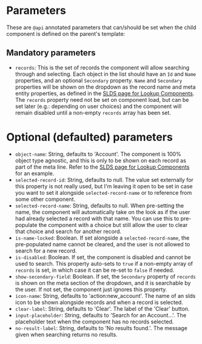 # Parameters

These are `@api` annotated parameters that can/should be set when the child component is defined on the parent's template:

## Mandatory parameters

- `records`: This is the set of records the component will allow searching through and selecting. Each object in the list should have an `Id` and `Name` properties, and an optional `Secondary` property. `Name` and `Secondary` properties will be shown on the dropdown as the record name and meta entity properties, as defined in the [SLDS page for Lookup Components](https://www.lightningdesignsystem.com/components/lookups/). The `records` property need not be set on component load, but can be set later (e.g.: depending on user choices) and the component will remain disabled until a non-empty `records` array has been set.

# Optional (defaulted) parameters

- `object-name`: String, defaults to 'Account'. The component is 100% object type agnostic, and this is only to be shown on each record as part of the meta line. Refer to the [SLDS page for Lookup Components](https://www.lightningdesignsystem.com/components/lookups/) for an example.
- `selected-record-id`: String, defaults to null. The value set externally for this property is not really used, but I'm leaving it open to be set in case you want to set it alongside `selected-record-name` or to reference from some other component.
- `selected-record-name`: String, defaults to null. When pre-setting the name, the component will automatically take on the look as if the user had already selected a record with that name. You can use this to pre-populate the component with a choice but still allow the user to clear that choice and search for another record.
- `is-name-locked`: Boolean. If set alongside a `selected-record-name`, the pre-populated name cannot be cleared, and the user is not allowed to search for a new record.
- `is-disabled`: Boolean. If set, the component is disabled and cannot be used to search. This property auto-sets to `true` if a non-empty array of `records` is set, in which case it can be re-set to `false` if needed.
- `show-secondary-field`: Boolean. If set, the `Secondary` property of `records` is shown on the meta section of the dropdown, and it is searchable by the user. If not set, the component just ignores this property.
- `icon-name`: String, defaults to 'action:new_account'. The name of an slds icon to be shown alongside records and when a record is selected.
- `clear-label`: String, defaults to 'Clear'. The label of the 'Clear' button.
- `input-placeholder`: String, defaults to 'Search for an Account...'. The placeholder text when the component has no records selected.
- `no-result-label`: String, defaults to 'No results found.'. The message given when searching returns no results.
